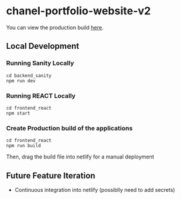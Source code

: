# chanel-portfolio-website-v2
You can view the production build [here](https://jellynelly.netlify.app/). 

## Local Development

### Running Sanity Locally 
```
cd backend_sanity
npm run dev 
```

### Running REACT Locally 
```
cd frontend_react
npm start
```

### Create Production build of the applications 
```
cd frontend_react
npm run build 
```
Then, drag the build file into netlify for a manual deployment 


## Future Feature Iteration 
- Continuous integration into netlify (possiblly need to add secrets)


